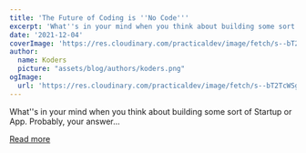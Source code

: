 ```yaml
---
title: 'The Future of Coding is ''No Code'''
excerpt: 'What''s in your mind when you think about building some sort of Startup or App. Probably, your answer...'
date: '2021-12-04'
coverImage: 'https://res.cloudinary.com/practicaldev/image/fetch/s--bT2TcWSg--/c_imagga_scale,f_auto,fl_progressive,h_420,q_auto,w_1000/https://dev-to-uploads.s3.amazonaws.com/uploads/articles/rbb5rmeakwtvrq5pkofk.jpg'
author:
  name: Koders
  picture: "assets/blog/authors/koders.png"
ogImage:
  url: 'https://res.cloudinary.com/practicaldev/image/fetch/s--bT2TcWSg--/c_imagga_scale,f_auto,fl_progressive,h_420,q_auto,w_1000/https://dev-to-uploads.s3.amazonaws.com/uploads/articles/rbb5rmeakwtvrq5pkofk.jpg'
---
```


What''s in your mind when you think about building some sort of Startup or App. Probably, your answer...

[Read more](https://dev.to/markfusion/the-future-of-coding-is-no-code-1cpk)
